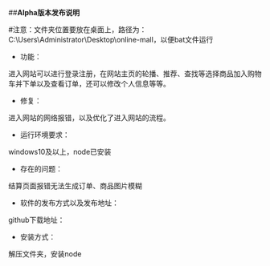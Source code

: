 ##**Alpha版本发布说明**

#注意：文件夹位置要放在桌面上，路径为：C:\Users\Administrator\Desktop\online-mall，以便bat文件运行

* 功能：

进入网站可以进行登录注册，在网站主页的轮播、推荐、查找等选择商品加入购物车并下单以及查看订单，还可以修改个人信息等等。

* 修复：

进入网站的网络报错，以及优化了进入网站的流程。

* 运行环境要求：

windows10及以上，node已安装

* 存在的问题：

结算页面报错无法生成订单、商品图片模糊

* 软件的发布方式以及发布地址：

github下载地址：

* 安装方式：

解压文件夹，安装node
